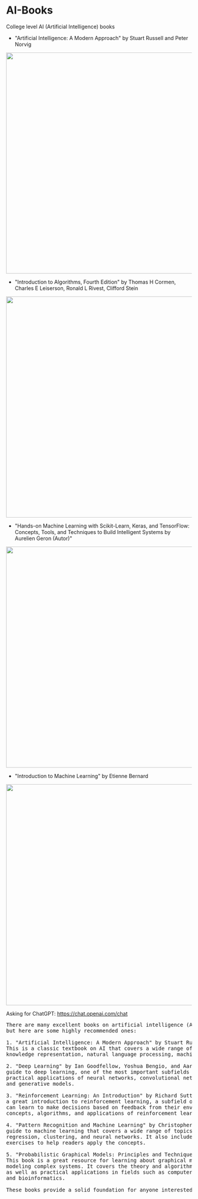 # AI-Books
College level AI (Artificial Intelligence) books

- "Artificial Intelligence: A Modern Approach" by Stuart Russell and Peter Norvig
<img src="https://m.media-amazon.com/images/I/517eliFnOHL._SX393_BO1,204,203,200_.jpg" width="600px">

- "Introduction to Algorithms, Fourth Edition" by Thomas H Cormen, Charles E Leiserson, Ronald L Rivest, Clifford Stein
<img src="https://m.media-amazon.com/images/I/41vLer1KbmL._SX258_BO1,204,203,200_QL70_ML2_.jpg" width="600px">

- "Hands-on Machine Learning with Scikit-Learn, Keras, and TensorFlow: Concepts, Tools, and Techniques to Build Intelligent Systems by Aurelien Geron (Autor)"
<img src="https://m.media-amazon.com/images/I/51GcXOrWROL._SX379_BO1,204,203,200_.jpg" width="600px">

- "Introduction to Machine Learning" by Etienne Bernard
<img src="https://m.media-amazon.com/images/P/1579550487.01._SCLZZZZZZZ_SX500_.jpg" width="600px">


Asking for ChatGPT: https://chat.openai.com/chat

<pre>
There are many excellent books on artificial intelligence (AI) at the college level, 
but here are some highly recommended ones:

1. "Artificial Intelligence: A Modern Approach" by Stuart Russell and Peter Norvig - 
This is a classic textbook on AI that covers a wide range of topics, including problem-solving, 
knowledge representation, natural language processing, machine learning, and robotics.

2. "Deep Learning" by Ian Goodfellow, Yoshua Bengio, and Aaron Courville - This is a comprehensive 
guide to deep learning, one of the most important subfields of AI. It covers the theory and 
practical applications of neural networks, convolutional networks, recurrent networks, 
and generative models.

3. "Reinforcement Learning: An Introduction" by Richard Sutton and Andrew Barto - This book is 
a great introduction to reinforcement learning, a subfield of AI that focuses on how machines 
can learn to make decisions based on feedback from their environment. It covers the basic 
concepts, algorithms, and applications of reinforcement learning.

4. "Pattern Recognition and Machine Learning" by Christopher Bishop - This is a comprehensive 
guide to machine learning that covers a wide range of topics, including classification, 
regression, clustering, and neural networks. It also includes practical examples and 
exercises to help readers apply the concepts.

5. "Probabilistic Graphical Models: Principles and Techniques" by Daphne Koller and Nir Friedman - 
This book is a great resource for learning about graphical models, which are a powerful tool for 
modeling complex systems. It covers the theory and algorithms for probabilistic graphical models, 
as well as practical applications in fields such as computer vision, natural language processing, 
and bioinformatics.

These books provide a solid foundation for anyone interested in learning about AI at the college level.
</pre>
